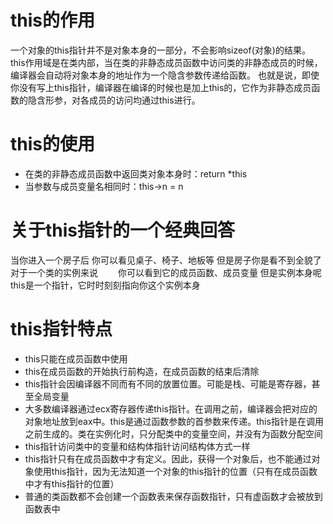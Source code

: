 # this的作用
一个对象的this指针并不是对象本身的一部分，不会影响sizeof(对象)的结果。
this作用域是在类内部，当在类的非静态成员函数中访问类的非静态成员的时候，编译器会自动将对象本身的地址作为一个隐含参数传递给函数。
也就是说，即使你没有写上this指针，编译器在编译的时候也是加上this的，它作为非静态成员函数的隐含形参，对各成员的访问均通过this进行。 

# this的使用
+ 在类的非静态成员函数中返回类对象本身时：return *this
+ 当参数与成员变量名相同时：this->n = n

# 关于this指针的一个经典回答
当你进入一个房子后
你可以看见桌子、椅子、地板等
但是房子你是看不到全貌了　　
对于一个类的实例来说　　
你可以看到它的成员函数、成员变量
但是实例本身呢
this是一个指针，它时时刻刻指向你这个实例本身

# this指针特点
+ this只能在成员函数中使用
+ this在成员函数的开始执行前构造，在成员函数的结束后清除
+ this指针会因编译器不同而有不同的放置位置。可能是栈、可能是寄存器，甚至全局变量
+ 大多数编译器通过ecx寄存器传递this指针。在调用之前，编译器会把对应的对象地址放到eax中。this是通过函数参数的首参数来传递。this指针是在调用之前生成的。类在实例化时，只分配类中的变量空间，并没有为函数分配空间
+ this指针访问类中的变量和结构体指针访问结构体方式一样
+ this指针只有在成员函数中才有定义。因此，获得一个对象后，也不能通过对象使用this指针，因为无法知道一个对象的this指针的位置（只有在成员函数中才有this指针的位置）
+ 普通的类函数都不会创建一个函数表来保存函数指针，只有虚函数才会被放到函数表中

